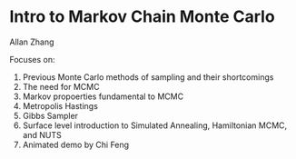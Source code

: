 # Intro to Markov Chain Monte Carlo
Allan Zhang

Focuses on:
1. Previous Monte Carlo methods of sampling and their shortcomings
2. The need for MCMC
3. Markov propoerties fundamental to MCMC
4. Metropolis Hastings
5. Gibbs Sampler
6. Surface level introduction to Simulated Annealing, Hamiltonian MCMC, and NUTS
7. Animated demo by Chi Feng
